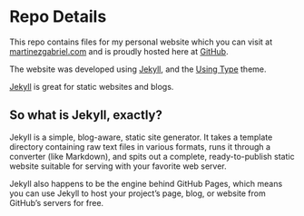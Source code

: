 # Repo Details

This repo contains files for my personal website which you can visit at [martinezgabriel.com](http://martinezgabriel.com) and is proudly hosted here at [GitHub](https://pages.github.com/).

The website was developed using [Jekyll](http://jekyllrb.com), and the [Using Type](https://rohanchandra.github.io/project/type/) theme.

[Jekyll](http://jekyllrb.com) is great for static websites and blogs.

## So what is Jekyll, exactly?

Jekyll is a simple, blog-aware, static site generator. It takes a template directory containing raw text files in various formats, runs it through a converter (like Markdown), and spits out a complete, ready-to-publish static website suitable for serving with your favorite web server.

Jekyll also happens to be the engine behind GitHub Pages, which means you can use Jekyll to host your project’s page, blog, or website from GitHub’s servers for free.

